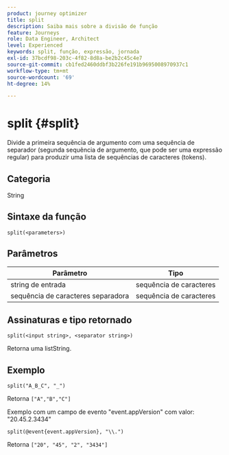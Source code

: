 ```yaml
---
product: journey optimizer
title: split
description: Saiba mais sobre a divisão de função
feature: Journeys
role: Data Engineer, Architect
level: Experienced
keywords: split, função, expressão, jornada
exl-id: 37bcdf98-203c-4f82-8d8a-be2b2c45c4e7
source-git-commit: cb1fed2460ddbf3b226fe191b9695008970937c1
workflow-type: tm+mt
source-wordcount: '69'
ht-degree: 14%

---
```


# split {#split}

Divide a primeira sequência de argumento com uma sequência de separador (segunda sequência de argumento, que pode ser uma expressão regular) para produzir uma lista de sequências de caracteres (tokens).

## Categoria

String

## Sintaxe da função

`split(<parameters>)`

## Parâmetros

| Parâmetro | Tipo |
|-----------|------------------|
| string de entrada | sequência de caracteres |
| sequência de caracteres separadora | sequência de caracteres |

## Assinaturas e tipo retornado

`split(<input string>, <separator string>)`

Retorna uma listString.

## Exemplo

`split("A_B_C", "_")`

Retorna `["A","B","C"]`

Exemplo com um campo de evento &quot;event.appVersion&quot; com valor: &quot;20.45.2.3434&quot;

`split(@event{event.appVersion}, "\\.")`

Retorna `["20", "45", "2", "3434"]`

